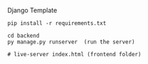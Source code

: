 Django Template


```
pip install -r requirements.txt

cd backend
py manage.py runserver  (run the server)

# live-server index.html (frontend folder)
```
